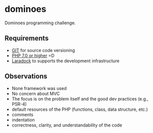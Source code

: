 # dominoes
Dominoes programming challenge.

## Requirements
- [GIT](https://git-scm.com/downloads) for source code versioning
- [PHP 7.0 or higher](http://php.net/downloads.php) =D
- [Laradock](http://laradock.io) to supports the development infrastructure

## Observations
- None framework was used
- No concern about MVC
- The focus is on the problem itself and the good dev practices (e.g., PSR-4)
 - default resources of the PHP (functions, class, data structure, etc.)
 - comments
 - indentation
 - correctness, clarity, and understandability of the code
